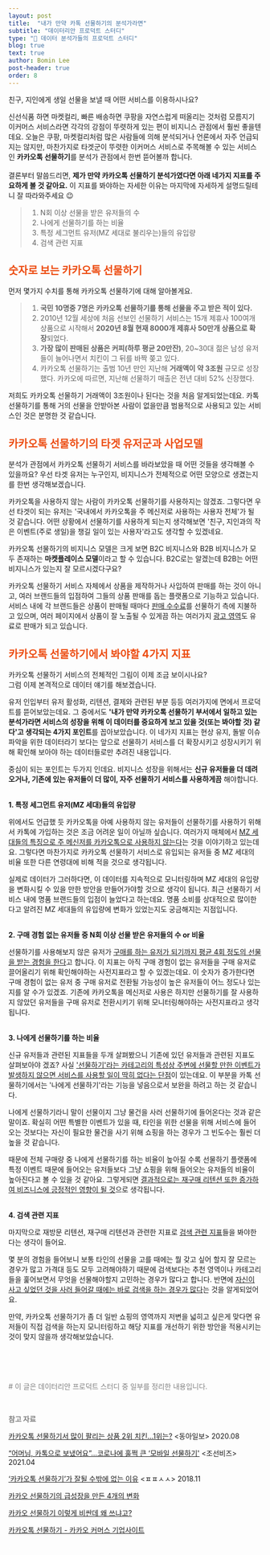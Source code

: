 ```yaml
---
layout: post
title:  "내가 만약 카톡 선물하기의 분석가라면"
subtitle: "데이터리안 프로덕트 스터디"
type: "🧪 데이터 분석가들의 프로덕트 스터디"
blog: true
text: true
author: Bomin Lee
post-header: true
order: 8
---
```

친구, 지인에게 생일 선물을 보낼 때 어떤 서비스를 이용하시나요?

신선식품 하면 마켓컬리, 빠른 배송하면 쿠팡을 자연스럽게 떠올리는 것처럼 모름지기 이커머스 서비스라면 각각의 강점이 뚜렷하게 있는 편이 비지니스 관점에서 훨씬 좋을텐데요. 오늘은 쿠팡, 마켓컬리처럼 많은 사람들에 의해 분석되거나 언론에서 자주 언급되지는 않지만, 마찬가지로 타겟군이 뚜렷한 이커머스 서비스로 주목해볼 수 있는 서비스인 **카카오톡 선물하기**를 분석가 관점에서 한번 뜯어볼까 합니다.  
<span style="color:white">.</span>  
결론부터 말씀드리면, **제가 만약 카카오톡 선물하기 분석가였다면 아래 네가지 지표를 주요하게 볼 것 같아요.** 이 지표를 봐야하는 자세한 이유는 마지막에 자세하게 설명드릴테니 잘 따라와주세요 😉    
  
> 1. N회 이상 선물을 받은 유저들의 수
> 2. 나에게 선물하기를 하는 비율
> 3. 특정 세그먼트 유저(MZ 세대로 불리우는)들의 유입량
> 4. 검색 관련 지표  
  

## <span style="color:#ed4e14">숫자로 보는 카카오톡 선물하기</span>

먼저 몇가지 수치를 통해 카카오톡 선물하기에 대해 알아볼게요.

> 1. **국민 10명중 7명은 카카오톡 선물하기를 통해 선물을 주고 받은 적이 있다.**
> 2. 2010년 12월 세상에 처음 선보인 선물하기 서비스는 15개 제휴사 100여개 상품으로 시작해서 **2020년 8월 현재 8000개 제휴사 50만개 상품으로 확장**되었다.
> 3. **가장 많이 판매된 상품은 커피(하루 평균 20만잔)**, 20~30대 젊은 남성 유저들이 늘어나면서 치킨이 그 뒤를 바짝 쫒고 있다.
> 4. 카카오톡 선물하기는 출범 10년 만인 지난해 **거래액이 약 3조원** 규모로 성장했다. 카카오에 따르면, 지난해 선물하기 매출은 전년 대비 52% 신장했다.  

저희도 카카오톡 선물하기 거래액이 3조원이나 된다는 것을 처음 알게되었는데요. 카톡 선물하기를 통해 거의 선물을 안받아본 사람이 없을만큼 범용적으로 사용되고 있는 서비스인 것은 분명한 것 같습니다. 

## <span style="color:#ed4e14">카카오톡 선물하기의 타겟 유저군과 사업모델</span>

분석가 관점에서 카카오톡 선물하기 서비스를 바라보았을 때 어떤 것들을 생각해볼 수 있을까요? 우선 타겟 유저는 누구인지, 비지니스가 전체적으로 어떤 모양으로 생겼는지를 한번 생각해보겠습니다.

카카오톡을 사용하지 않는 사람이 카카오톡 선물하기를 사용하지는 않겠죠. 그렇다면 우선 타겟이 되는 유저는 '국내에서 카카오톡을 주 메신저로 사용하는 사용자 전체'가 될 것 같습니다. 어떤 상황에서 선물하기를 사용하게 되는지 생각해보면 '친구, 지인과의 작은 이벤트(주로 생일)을 챙길 일이 있는 사용자'라고도 생각할 수 있겠네요.

카카오톡 선물하기의 비지니스 모델은 크게 보면 B2C 비지니스와 B2B 비지니스가 모두 존재하는 **마켓플레이스 모델**이라고 할 수 있습니다. B2C로는 알겠는데 B2B는 어떤 비지니스가 있는지 잘 모르시겠다구요?  

카카오톡 선물하기 서비스 자체에서 상품을 제작하거나 사입하여 판매를 하는 것이 아니고, 여러 브랜드들의 입점하여 그들의 상품 판매를 돕는 플랫폼으로 기능하고 있습니다. 서비스 내에 각 브랜드들은 상품이 판매될 때마다 <u>판매 수수료</u>를 선물하기 측에 지불하고 있으며, 여러 페이지에서 상품이 잘 노출될 수 있게끔 하는 여러가지 <u>광고 영역</u>도 유료로 판매가 되고 있습니다.

## <span style="color:#ed4e14">카카오톡 선물하기에서 봐야할 4가지 지표</span>

카카오톡 선물하기 서비스의 전체적인 그림이 이제 조금 보이시나요?  
그럼 이제 본격적으로 데이터 얘기를 해보겠습니다.  

유저 인입부터 유저 활성화, 리텐션, 결제와 관련된 부분 등등 여러가지에 면에서 프로덕트를 뜯어보았는데요. 그 중에서도 **'내가 만약 카카오톡 선물하기 부서에서 일하고 있는 분석가라면 서비스의 성장을 위해 이 데이터를 중요하게 보고 있을 것(또는 봐야할 것) 같다'고 생각되는 4가지 포인트**를 꼽아보았습니다. 이 네가지 지표는 현상 유지, 돌발 이슈 파악을 위한 데이터라기 보다는 앞으로 선물하기 서비스를 더 확장시키고 성장시키기 위해 확인해 보아야 하는 데이터들로만 추려진 내용입니다.

중심이 되는 포인트는 두가지 인데요. 비지니스 성장을 위해서는 **신규 유저들을 더 데려오거나, 기존에 있는 유저들이 더 많이, 자주 선물하기 서비스를 사용하게끔** 해야합니다.  
<span style="color:white">.</span>  

**1. 특정 세그먼트 유저(MZ 세대)들의 유입량**

위에서도 언급했 듯 카카오톡을 아예 사용하지 않는 유저들이 선물하기를 사용하기 위해서 카톡에 가입하는 것은 조금 어려운 일이 아닐까 싶습니다. 여러가지 매체에서 <u>MZ 세대들의 특징으로 주 메신저를 카카오톡으로 사용하지 않는다</u>는 것을 이야기하고 있는데요. 그렇다면 마찬가지로 카카오톡 선물하기 서비스로 유입되는 유저들 중 MZ 세대의 비율 또한 다른 연령대에 비해 적을 것으로 생각됩니다.

실제로 데이터가 그러하다면, 이 데이터를 지속적으로 모니터링하며 MZ 세대의 유입량을 변화시킬 수 있을 만한 방안을 만들어가야할 것으로 생각이 됩니다. 최근 선물하기 서비스 내에 명품 브랜드들의 입점이 늘었다고 하는데요. 명품 소비를 상대적으로 많이한다고 알려진 MZ 세대들의 유입량에 변화가 있었는지도 궁금해지는 지점입니다.  
<span style="color:white">.</span>  

**2. 구매 경험 없는 유저들 중 N회 이상 선물 받은 유저들의 수 or 비율**

선물하기를 사용해보지 않은 유저가 [구매를 하는 유저가 되기까지 평균 4회 정도의 선물을 받는 경험을 한다](https://www.donga.com/news/Economy/article/all/20200831/102727097/1)고 합니다. 이 지표는 아직 구매 경험이 없는 유저들을 구매 유저로 끌어올리기 위해 확인해야하는 사전지표라고 할 수 있겠는데요. 이 숫자가 증가한다면 구매 경험이 없는 유저 중 구매 유저로 전환될 가능성이 높은 유저들이 어느 정도나 있는지를 알 수가 있겠죠. 
기존에 카카오톡을 메신저로 사용은 하지만 선물하기를 잘 사용하지 않았던 유저들을 구매 유저로 전환시키기 위해 모니터링해야하는 사전지표라고 생각됩니다.  
<span style="color:white">.</span>  

**3. 나에게 선물하기를 하는 비율**

신규 유저들과 관련된 지표들을 두개 살펴봤으니 기존에 있던 유저들과 관련된 지표도 살펴보아야 겠죠? 사실 <u>'선물하기'라는 카테고리의 특성상 주변에 선물할 만한 이벤트가 발생하지 않으면 서비스를 사용할 일이 딱히 없다는 단점</u>이 있는데요. 이 부분을 카톡 선물하기에서는 '나에게 선물하기'라는 기능을 넣음으로서 보완을 하려고 하는 것 같습니다.

나에게 선물하기라니 말이 선물이지 그냥 물건을 사러 선물하기에 들어온다는 것과 같은 말이죠. 확실히 어떤 특별한 이벤트가 있을 때, 타인을 위한 선물을 위해 서비스에 들어오는 것보다는 자신이 필요한 물건을 사기 위해 쇼핑을 하는 경우가 그 빈도수는 훨씬 더 높을 것 같습니다.

때문에 전체 구매량 중 나에게 선물하기를 하는 비율이 높아질 수록 선물하기 플랫폼에 특정 이벤트 때문에 들어오는 유저들보다 그냥 쇼핑을 위해 들어오는 유저들의 비율이 높아진다고 볼 수 있을 것 같아요. 그렇게되면 <u>결과적으로는 재구매 리텐션 또한 증가하여 비즈니스에 긍정적인 영향이 될 것</u>으로 생각됩니다.  
<span style="color:white">.</span>  

**4. 검색 관련 지표**

마지막으로 재방문 리텐션, 재구매 리텐션과 관련한 지표로 <u>검색 관련 지표</u>들을 봐야한다는 생각이 들어요.

몇 분의 경험을 들어보니 보통 타인의 선물을 고를 때에는 뭘 갖고 싶어 할지 잘 모르는 경우가 많고 가격대 등도 모두 고려해야하기 때문에 검색보다는 추천 영역이나 카테고리들을 훑어보면서 무엇을 선물해야할지 고민하는 경우가 많다고 합니다. 반면에 <u>자신이 사고 싶었던 것을 사러 들어갈 때에는 바로 검색을 하는 경우가 많다</u>는 것을 알게되었어요.

만약, 카카오톡 선물하기가 좀 더 일반 쇼핑의 영역까지 저변을 넓히고 싶은게 맞다면 유저들이 직접 검색을 하는지 모니터링하고 해당 지표를 개선하기 위한 방안을 적용시키는 것이 맞지 않을까 생각해보았습니다.  

<span style="color:white">.</span>  
<span style="color:white">.</span>  
<span style="color:white">.</span>  

<span style="color:gray"> # 이 글은 데이터리안 프로덕트 스터디 중 일부를 정리한 내용입니다.</span>  

<span style="color:white">.</span>  

**<span style="color:gray">참고 자료</span>**

[카카오톡 선물하기서 많이 팔리는 상품 2위 치킨…1위는?](https://www.donga.com/news/Economy/article/all/20200831/102727097/1) <동아일보> 2020.08

[“어머님, 카톡으로 보냈어요”...코로나에 훌쩍 큰 ‘모바일 선물하기'](https://biz.chosun.com/site/data/html_dir/2021/02/14/2021021400015.html#:~:text=%EC%84%A0%EB%AC%BC%ED%95%98%EA%B8%B0%20%EC%84%9C%EB%B9%84%EC%8A%A4%EC%9D%98%20%EC%9B%90%EC%A1%B0,2173%EB%A7%8C%EB%AA%85%EC%9C%BC%EB%A1%9C%20%EC%A7%91%EA%B3%84%EB%90%90%EB%8B%A4.) <조선비즈> 2021.04

[‘카카오톡 선물하기’가 잘될 수밖에 없는 이유](https://ppss.kr/archives/178364) <ㅍㅍㅅㅅ> 2018.11

[카카오 선물하기의 급성장을 만든 4개의 변화](https://byline.network/2020/11/25-111/)

[카카오 선물하기 이렇게 비싼데 왜 쓰냐고?](https://beyondx.ai/%ec%b9%b4%ec%b9%b4%ec%98%a4-%ec%84%a0%eb%ac%bc%ed%95%98%ea%b8%b0-%ec%9d%b4%eb%a0%87%ea%b2%8c-%eb%b9%84%ec%8b%bc%eb%8d%b0-%ec%99%9c-%ec%93%b0%eb%83%90%ea%b3%a0/)

[카카오톡 선물하기 - 카카오 커머스 기업사이트](https://www.kakaocommerce.com/service/gift)  

<span style="color:white">.</span>  
  
